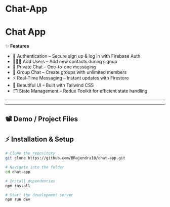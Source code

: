 # Chat-App
# Chat App

✨ **Features**  
- 🔐 Authentication – Secure sign up & log in with Firebase Auth  
- 🧑‍🤝‍🧑 Add Users – Add new contacts during signup  
- 💬 Private Chat – One-to-one messaging  
- 👥 Group Chat – Create groups with unlimited members  
- ⚡ Real-Time Messaging – Instant updates with Firestore  
- 🎨 Beautiful UI – Built with Tailwind CSS  
- 🗂️ State Management – Redux Toolkit for efficient state handling  

---



---

## 📽️ Demo / Project Files

 





## ⚡ Installation & Setup

```bash
# Clone the repository
git clone https://github.com/BRajendra10/chat-app.git

# Navigate into the folder
cd chat-app

# Install dependencies
npm install

# Start the development server
npm run dev
